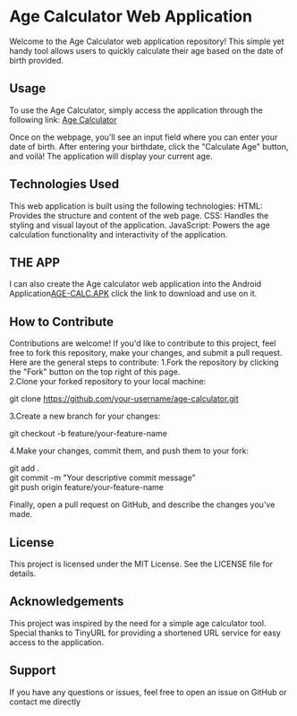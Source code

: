# Age Calculator Web Application
Welcome to the Age Calculator web application repository! This simple yet handy tool allows users to quickly calculate their age based on the date of birth provided.

## Usage
To use the Age Calculator, simply access the application through the following link: [Age Calculator](https://duke.tiiny.site/)

Once on the webpage, you'll see an input field where you can enter your date of birth. After entering your birthdate, click the "Calculate Age" button, and voilà! The application will display your current age.

## Technologies Used
This web application is built using the following technologies:
HTML: Provides the structure and content of the web page.
CSS: Handles the styling and visual layout of the application.
JavaScript: Powers the age calculation functionality and interactivity of the application.

## THE APP
I can also create the Age calculator web application into the Android Application[AGE-CALC.APK](https://github.com/Suresh045/Age-Calculator-Web-Application/blob/main/AGE-CALC%5B1%5D.apk) click the link to download and use on it.


## How to Contribute
Contributions are welcome! If you'd like to contribute to this project, feel free to fork this repository, make your changes, and submit a pull request. Here are the general steps to contribute:
1.Fork the repository by clicking the "Fork" button on the top right of this page.<br />
2.Clone your forked repository to your local machine:

git clone https://github.com/your-username/age-calculator.git

3.Create a new branch for your changes:

git checkout -b feature/your-feature-name

4.Make your changes, commit them, and push them to your fork:

git add .<br />
git commit -m "Your descriptive commit message"<br />
git push origin feature/your-feature-name<br />

Finally, open a pull request on GitHub, and describe the changes you've made.

## License
This project is licensed under the MIT License. See the LICENSE file for details.

## Acknowledgements
This project was inspired by the need for a simple age calculator tool.
Special thanks to TinyURL for providing a shortened URL service for easy access to the application.

## Support
If you have any questions or issues, feel free to open an issue on GitHub or contact me directly 
 






